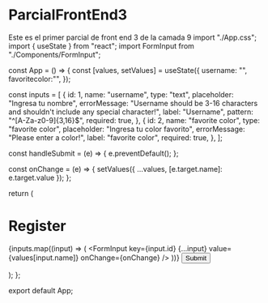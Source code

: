 # ParcialFrontEnd3
Este es el primer parcial de front end 3 de la camada 9
import "./App.css";
import { useState } from "react";
import FormInput from "./Components/FormInput";

const App = () => {
  const [values, setValues] = useState({
    username: "",
    favoritecolor:"",
  });

  const inputs = [
    {
      id: 1,
      name: "username",
      type: "text",
      placeholder: "Ingresa tu nombre",
      errorMessage:
        "Username should be 3-16 characters and shouldn't include any special character!",
      label: "Username",
      pattern: "^[A-Za-z0-9]{3,16}$",
      required: true,
    },
    {
      id: 2,
      name: "favorite color",
      type: "favorite color",
      placeholder: "Ingresa tu color favorito",
      errorMessage: "Please enter a color!",
      label: "favorite color",
      required: true,
    },
  ];

  const handleSubmit = (e) => {
    e.preventDefault();
  };

  const onChange = (e) => {
    setValues({ ...values, [e.target.name]: e.target.value });
  };

  return (
    <div className="app">
      <form onSubmit={handleSubmit}>
        <h1>Register</h1>
        {inputs.map((input) => (
          <FormInput
            key={input.id}
            {...input}
            value={values[input.name]}
            onChange={onChange}
          />
        ))}
        <button>Submit</button>
      </form>
    </div>
  );
};

export default App;
